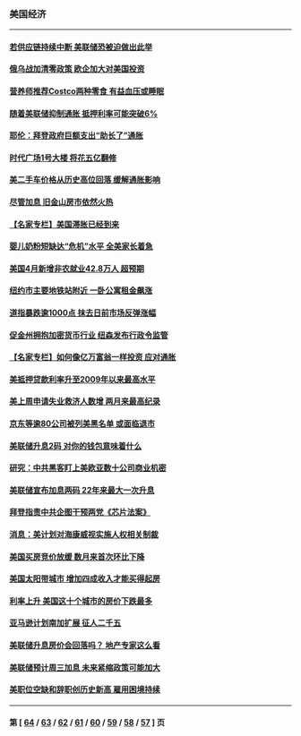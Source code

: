 ### 美国经济
---
#### [若供应链持续中断 美联储恐被迫做出此举](../../pages/ncid1078158/n13731521.md) 
#### [俄乌战加清零政策 欧企加大对美国投资](../../pages/ncid1078158/n13730219.md) 
#### [营养师推荐Costco两种零食 有益血压或睡眠](../../pages/ncid1078158/n13717853.md) 
#### [随着美联储抑制通胀 抵押利率可能突破6%](../../pages/ncid1078158/n13729303.md) 
#### [耶伦：拜登政府巨额支出“助长了”通胀](../../pages/ncid1078158/n13729086.md) 
#### [时代广场1号大楼 将花五亿翻修](../../pages/ncid1078158/n13729234.md) 
#### [美二手车价格从历史高位回落 缓解通胀影响](../../pages/ncid1078158/n13729026.md) 
#### [尽管加息 旧金山房市依然火热](../../pages/ncid1078158/n13728469.md) 
#### [【名家专栏】美国滞胀已经到来](../../pages/ncid1078158/n13728602.md) 
#### [婴儿奶粉短缺达“危机”水平 全美家长着急](../../pages/ncid1078158/n13728848.md) 
#### [美国4月新增非农就业42.8万人 超预期](../../pages/ncid1078158/n13728839.md) 
#### [纽约市主要地铁站附近 一卧公寓租金飙涨](../../pages/ncid1078158/n13728366.md) 
#### [道指暴跌逾1000点 抹去日前市场反弹涨幅](../../pages/ncid1078158/n13728230.md) 
#### [促金州拥抱加密货币行业 纽森发布行政令监管](../../pages/ncid1078158/n13728217.md) 
#### [【名家专栏】如何像亿万富翁一样投资 应对通胀](../../pages/ncid1078158/n13727916.md) 
#### [美抵押贷款利率升至2009年以来最高水平](../../pages/ncid1078158/n13728188.md) 
#### [美上周申请失业救济人数增 两月来最高纪录](../../pages/ncid1078158/n13727973.md) 
#### [京东等逾80公司被列美黑名单 或面临退市](../../pages/ncid1078158/n13727449.md) 
#### [美联储升息2码 对你的钱包意味着什么](../../pages/ncid1078158/n13727177.md) 
#### [研究：中共黑客盯上美欧亚数十公司商业机密](../../pages/ncid1078158/n13727250.md) 
#### [美联储宣布加息两码 22年来最大一次升息](../../pages/ncid1078158/n13727237.md) 
#### [拜登指责中共企图干预两党《芯片法案》](../../pages/ncid1078158/n13727200.md) 
#### [消息：美计划对海康威视实施人权相关制裁](../../pages/ncid1078158/n13727090.md) 
#### [美国买房竞价放缓 数月来首次环比下降](../../pages/ncid1078158/n13726763.md) 
#### [美国太阳带城市 增加四成收入才能买得起房](../../pages/ncid1078158/n13726739.md) 
#### [利率上升 美国这十个城市的房价下跌最多](../../pages/ncid1078158/n13726672.md) 
#### [亚马逊计划南加扩展 征人二千五](../../pages/ncid1078158/n13726609.md) 
#### [美联储升息房价会回落吗？ 地产专家这么看](../../pages/ncid1078158/n13726486.md) 
#### [美联储预计周三加息 未来紧缩政策可能加大](../../pages/ncid1078158/n13726509.md) 
#### [美职位空缺和辞职创历史新高 雇用困境持续](../../pages/ncid1078158/n13726480.md) 

---
#### 第 [ [64](./64.md) / [63](./63.md) / [62](./62.md) / [61](./61.md) / [60](./60.md) / [59](./59.md) / [58](./58.md) / [57](./57.md) ] 页
